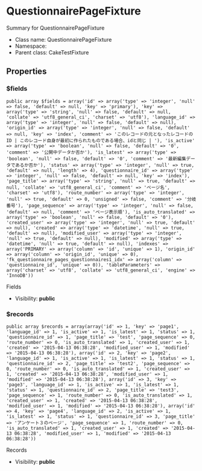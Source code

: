 QuestionnairePageFixture
===============

Summary for QuestionnairePageFixture




* Class name: QuestionnairePageFixture
* Namespace: 
* Parent class: CakeTestFixture





Properties
----------


### $fields

    public array $fields = array('id' => array('type' => 'integer', 'null' => false, 'default' => null, 'key' => 'primary'), 'key' => array('type' => 'string', 'null' => false, 'default' => null, 'collate' => 'utf8_general_ci', 'charset' => 'utf8'), 'language_id' => array('type' => 'integer', 'null' => false, 'default' => null), 'origin_id' => array('type' => 'integer', 'null' => false, 'default' => null, 'key' => 'index', 'comment' => 'このレコードの元となったレコードのID | このレコード自身が最初に作られたものである場合、idと同じ | '), 'is_active' => array('type' => 'boolean', 'null' => false, 'default' => '0', 'comment' => '公開中データか否か'), 'is_latest' => array('type' => 'boolean', 'null' => false, 'default' => '0', 'comment' => '最新編集データであるか否か'), 'status' => array('type' => 'integer', 'null' => true, 'default' => null, 'length' => 4), 'questionnaire_id' => array('type' => 'integer', 'null' => false, 'default' => null, 'key' => 'index'), 'page_title' => array('type' => 'string', 'null' => true, 'default' => null, 'collate' => 'utf8_general_ci', 'comment' => 'ページ名', 'charset' => 'utf8'), 'route_number' => array('type' => 'integer', 'null' => true, 'default' => 0, 'unsigned' => false, 'comment' => '分岐番号'), 'page_sequence' => array('type' => 'integer', 'null' => false, 'default' => null, 'comment' => 'ページ表示順'), 'is_auto_translated' => array('type' => 'boolean', 'null' => false, 'default' => '0'), 'created_user' => array('type' => 'integer', 'null' => true, 'default' => null), 'created' => array('type' => 'datetime', 'null' => true, 'default' => null), 'modified_user' => array('type' => 'integer', 'null' => true, 'default' => null), 'modified' => array('type' => 'datetime', 'null' => true, 'default' => null), 'indexes' => array('PRIMARY' => array('column' => 'id', 'unique' => 1), 'origin_id' => array('column' => 'origin_id', 'unique' => 0), 'fk_questionnaire_pages_questionnaires1_idx' => array('column' => 'questionnaire_id', 'unique' => 0)), 'tableParameters' => array('charset' => 'utf8', 'collate' => 'utf8_general_ci', 'engine' => 'InnoDB'))

Fields



* Visibility: **public**


### $records

    public array $records = array(array('id' => 1, 'key' => 'page1', 'language_id' => 1, 'is_active' => 1, 'is_latest' => 1, 'status' => 1, 'questionnaire_id' => 1, 'page_title' => 'test', 'page_sequence' => 0, 'route_number' => 0, 'is_auto_translated' => 1, 'created_user' => 1, 'created' => '2015-04-13 06:38:28', 'modified_user' => 1, 'modified' => '2015-04-13 06:38:28'), array('id' => 2, 'key' => 'page2', 'language_id' => 1, 'is_active' => 1, 'is_latest' => 1, 'status' => 1, 'questionnaire_id' => 2, 'page_title' => 'test2', 'page_sequence' => 0, 'route_number' => 0, 'is_auto_translated' => 1, 'created_user' => 1, 'created' => '2015-04-13 06:38:28', 'modified_user' => 1, 'modified' => '2015-04-13 06:38:28'), array('id' => 3, 'key' => 'page3', 'language_id' => 1, 'is_active' => 1, 'is_latest' => 1, 'status' => 1, 'questionnaire_id' => 2, 'page_title' => 'test3', 'page_sequence' => 1, 'route_number' => 0, 'is_auto_translated' => 1, 'created_user' => 1, 'created' => '2015-04-13 06:38:28', 'modified_user' => 1, 'modified' => '2015-04-13 06:38:28'), array('id' => 4, 'key' => 'page4', 'language_id' => 2, 'is_active' => 1, 'is_latest' => 1, 'status' => 1, 'questionnaire_id' => 3, 'page_title' => 'アンケート３のページ', 'page_sequence' => 1, 'route_number' => 0, 'is_auto_translated' => 1, 'created_user' => 1, 'created' => '2015-04-13 06:38:28', 'modified_user' => 1, 'modified' => '2015-04-13 06:38:28'))

Records



* Visibility: **public**



